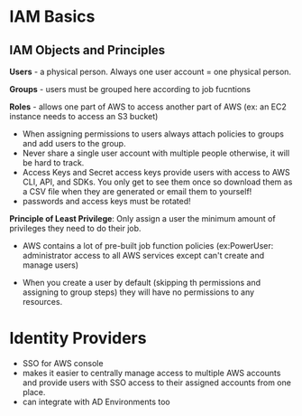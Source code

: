# IAM Basics

## IAM Objects and Principles

**Users** - a physical person. Always one user account = one physical person.

**Groups** - users must be grouped here according to job fucntions

**Roles** - allows one part of AWS to access another part of AWS (ex: an EC2 instance needs to access an S3 bucket)

- When assigning permissions to users always attach policies to groups and add users to the group.
- Never share a single user account with multiple people otherwise, it will be hard to track.
- Access Keys and Secret access keys provide users with access to AWS CLI, API, and SDKs. You only get to see them once so download them as a CSV file when they are generated or email them to yourself!
- passwords and access keys must be rotated!

**Principle of Least Privilege**: Only assign a user the minimum amount of privileges they need to do their job.
- AWS contains a lot of pre-built job function policies (ex:PowerUser: administrator access to all AWS services except can't create and manage users)

- When you create a user by default (skipping th permissions and assigning to group steps) they will have no permissions to any resources.

# Identity Providers

- SSO for AWS console
- makes it easier to centrally manage access to multiple AWS accounts and provide users with SSO access to their assigned accounts from one place.
- can integrate with AD Environments too
